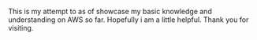 This is my attempt to as of showcase my basic knowledge and understanding on AWS so far.
Hopefully i am a little helpful.
Thank you for visiting.
